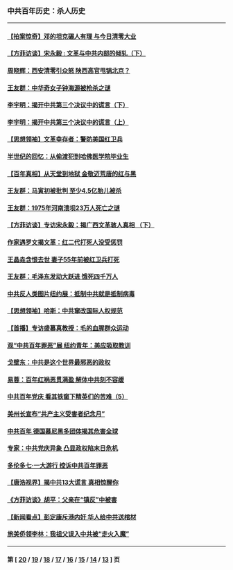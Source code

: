 ### 中共百年历史：杀人历史
---
#### [【拍案惊奇】邓的坦克碾人有理 与今日清零大业](../../pages/nf1176106/n13729574.md?08110430) 
#### [【方菲访谈】宋永毅 : 文革与中共内部的倾轧（下）](../../pages/nf1176106/n13486836.md?08110430) 
#### [周晓辉：西安清零引众怒 陕西高官甩锅北京？](../../pages/nf1176106/n13484627.md?08110430) 
#### [王友群：中华奇女子钟海源被枪杀之谜](../../pages/nf1176106/n13430555.md?08110430) 
#### [李宇明：揭开中共第三个决议中的谎言（下）](../../pages/nf1176106/n13389389.md?08110430) 
#### [李宇明：揭开中共第三个决议中的谎言（上）](../../pages/nf1176106/n13388697.md?08110430) 
#### [【思想领袖】文革幸存者：警防美国红卫兵](../../pages/nf1176106/n13339289.md?08110430) 
#### [半世纪的回忆：从偷渡犯到哈佛医学院毕业生](../../pages/nf1176106/n13345328.md?08110430) 
#### [【百年真相】从天堂到地狱 金敬迈荒唐的红与黑](../../pages/nf1176106/n13336995.md?08110430) 
#### [王友群：马寅初被批判 至少4.5亿胎儿被杀](../../pages/nf1176106/n13260313.md?08110430) 
#### [王友群：1975年河南溃坝23万人死亡之谜](../../pages/nf1176106/n13231576.md?08110430) 
#### [【方菲访谈】专访宋永毅：揭广西文革骇人真相 （下）](../../pages/nf1176106/n13209074.md?08110430) 
#### [作家遇罗文揭文革：红二代打死人没受惩罚](../../pages/nf1176106/n13205254.md?08110430) 
#### [王晶垚含恨去世 妻子55年前被红卫兵打死](../../pages/nf1176106/n13203590.md?08110430) 
#### [王友群：毛泽东发动大跃进 饿死四千万人](../../pages/nf1176106/n13177158.md?08110430) 
#### [中共反人类图片纽约展：抵制中共就是抵制病毒](../../pages/nf1176106/n13115371.md?08110430) 
#### [【思想领袖】哈斯：中共窜改国际人权规范](../../pages/nf1176106/n13053647.md?08110430) 
#### [【首播】专访盛慕真教授：毛的血腥群众运动](../../pages/nf1176106/n13091782.md?08110430) 
#### [观“中共百年罪恶”展 纽约青年：美应吸取教训](../../pages/nf1176106/n13085246.md?08110430) 
#### [戈壁东：中共是这个世界最邪恶的政权](../../pages/nf1176106/n13085641.md?08110430) 
#### [易蓉：百年红祸恶贯满盈 解体中共刻不容缓](../../pages/nf1176106/n13084455.md?08110430) 
#### [中共百年党庆 看其铁窗下精英们的苦难（5）](../../pages/nf1176106/n13076766.md?08110430) 
#### [美州长宣布“共产主义受害者纪念月”](../../pages/nf1176106/n13074024.md?08110430) 
#### [中共百年 德国慕尼黑多团体揭其危害全球](../../pages/nf1176106/n13068873.md?08110430) 
#### [专家：中共党庆异象 凸显政权陷末日危机](../../pages/nf1176106/n13067084.md?08110430) 
#### [多伦多七·一大游行 控诉中共百年罪恶](../../pages/nf1176106/n13062043.md?08110430) 
#### [【唐浩视界】揭中共13大谎言 真相惊醒你](../../pages/nf1176106/n13065208.md?08110430) 
#### [《方菲访谈》胡平：父亲在“镇反”中被害](../../pages/nf1176106/n13064114.md?08110430) 
#### [【新闻看点】彭定康斥港内奸 华人给中共送棺材](../../pages/nf1176106/n13064230.md?08110430) 
#### [旅美侨领李林：我祖父误入中共被“走火入魔”](../../pages/nf1176106/n13062777.md?08110430) 

---
#### 第 [ [20](./20.md?08110430) / [19](./19.md?08110430) / [18](./18.md?08110430) / [17](./17.md?08110430) / [16](./16.md?08110430) / [15](./15.md?08110430) / [14](./14.md?08110430) / [13](./13.md?08110430) ] 页
